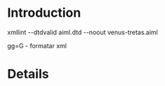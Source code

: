 # Introduction #

xmllint --dtdvalid aiml.dtd --noout venus-tretas.aiml

gg=G - formatar xml


# Details #